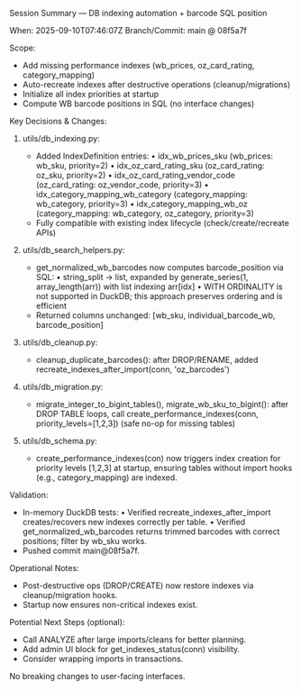 Session Summary — DB indexing automation + barcode SQL position

When: 2025-09-10T07:46:07Z
Branch/Commit: main @ 08f5a7f

Scope:
- Add missing performance indexes (wb_prices, oz_card_rating, category_mapping)
- Auto-recreate indexes after destructive operations (cleanup/migrations)
- Initialize all index priorities at startup
- Compute WB barcode positions in SQL (no interface changes)

Key Decisions & Changes:
1) utils/db_indexing.py:
   - Added IndexDefinition entries:
     • idx_wb_prices_sku (wb_prices: wb_sku, priority=2)
     • idx_oz_card_rating_sku (oz_card_rating: oz_sku, priority=2)
     • idx_oz_card_rating_vendor_code (oz_card_rating: oz_vendor_code, priority=3)
     • idx_category_mapping_wb_category (category_mapping: wb_category, priority=3)
     • idx_category_mapping_wb_oz (category_mapping: wb_category, oz_category, priority=3)
   - Fully compatible with existing index lifecycle (check/create/recreate APIs)

2) utils/db_search_helpers.py:
   - get_normalized_wb_barcodes now computes barcode_position via SQL:
     • string_split -> list, expanded by generate_series(1, array_length(arr)) with list indexing arr[idx]
     • WITH ORDINALITY is not supported in DuckDB; this approach preserves ordering and is efficient
   - Returned columns unchanged: [wb_sku, individual_barcode_wb, barcode_position]

3) utils/db_cleanup.py:
   - cleanup_duplicate_barcodes(): after DROP/RENAME, added recreate_indexes_after_import(conn, 'oz_barcodes')

4) utils/db_migration.py:
   - migrate_integer_to_bigint_tables(), migrate_wb_sku_to_bigint(): after DROP TABLE loops, call
     create_performance_indexes(conn, priority_levels=[1,2,3]) (safe no-op for missing tables)

5) utils/db_schema.py:
   - create_performance_indexes(con) now triggers index creation for priority levels [1,2,3] at startup,
     ensuring tables without import hooks (e.g., category_mapping) are indexed.

Validation:
- In-memory DuckDB tests:
  • Verified recreate_indexes_after_import creates/recovers new indexes correctly per table.
  • Verified get_normalized_wb_barcodes returns trimmed barcodes with correct positions; filter by wb_sku works.
- Pushed commit main@08f5a7f.

Operational Notes:
- Post-destructive ops (DROP/CREATE) now restore indexes via cleanup/migration hooks.
- Startup now ensures non-critical indexes exist.

Potential Next Steps (optional):
- Call ANALYZE after large imports/cleans for better planning.
- Add admin UI block for get_indexes_status(conn) visibility.
- Consider wrapping imports in transactions.

No breaking changes to user-facing interfaces.